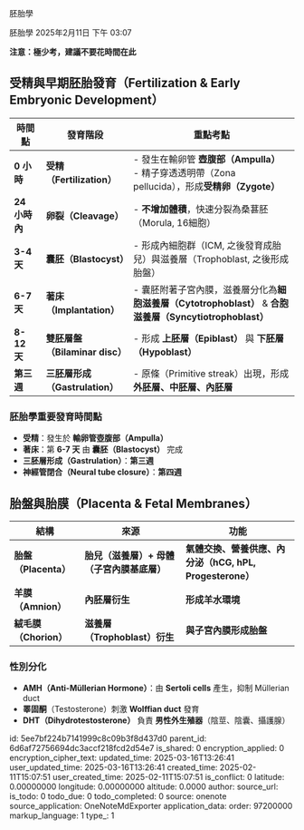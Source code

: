 胚胎學

胚胎學
2025年2月11日
下午 03:07

**注意：極少考，建議不要花時間在此**

## 受精與早期胚胎發育（Fertilization & Early Embryonic Development）
<table>
<colgroup>
<col style="width: 11%" />
<col style="width: 30%" />
<col style="width: 57%" />
</colgroup>
<thead>
<tr class="header">
<th><strong>時間點</strong></th>
<th><strong>發育階段</strong></th>
<th><strong>重點考點</strong></th>
</tr>
</thead>
<tbody>
<tr class="odd">
<td><strong>0 小時</strong></td>
<td><strong>受精（Fertilization）</strong></td>
<td>- 發生在輸卵管 <strong>壺腹部（Ampulla）</strong><br />
- 精子穿透透明帶（Zona pellucida），形成<strong>受精卵（Zygote）</strong></td>
</tr>
<tr class="even">
<td><strong>24 小時內</strong></td>
<td><strong>卵裂（Cleavage）</strong></td>
<td>- <strong>不增加體積</strong>，快速分裂為桑葚胚（Morula, 16細胞）</td>
</tr>
<tr class="odd">
<td><strong>3-4 天</strong></td>
<td><strong>囊胚（Blastocyst）</strong></td>
<td>- 形成內細胞群（ICM, 之後發育成胎兒）與滋養層（Trophoblast, 之後形成胎盤）</td>
</tr>
<tr class="even">
<td><strong>6-7 天</strong></td>
<td><strong>著床（Implantation）</strong></td>
<td>- 囊胚附著子宮內膜，滋養層分化為<strong>細胞滋養層（Cytotrophoblast）</strong> &amp; <strong>合胞滋養層（Syncytiotrophoblast）</strong></td>
</tr>
<tr class="odd">
<td><strong>8-12 天</strong></td>
<td><strong>雙胚層盤（Bilaminar disc）</strong></td>
<td>- 形成 <strong>上胚層（Epiblast）</strong> 與 <strong>下胚層（Hypoblast）</strong></td>
</tr>
<tr class="even">
<td><strong>第三週</strong></td>
<td><strong>三胚層形成（Gastrulation）</strong></td>
<td>- 原條（Primitive streak）出現，形成<strong>外胚層、中胚層、內胚層</strong></td>
</tr>
</tbody>
</table>

### 胚胎學重要發育時間點
- **受精**：發生於 **輸卵管壺腹部（Ampulla）**
- **著床**：第 **6-7 天** 由 **囊胚（Blastocyst）** 完成
- **三胚層形成（Gastrulation）**：**第三週**
- **神經管閉合（Neural tube closure）**：**第四週**

## 胎盤與胎膜（Placenta & Fetal Membranes）
| **結構** | **來源** | **功能** |
|----|----|----|
| **胎盤（Placenta）** | **胎兒（滋養層）+ 母體（子宮內膜基底層）** | **氣體交換、營養供應、內分泌（hCG, hPL, Progesterone）** |
| **羊膜（Amnion）** | **內胚層衍生** | **形成羊水環境** |
| **絨毛膜（Chorion）** | **滋養層（Trophoblast）衍生** | **與子宮內膜形成胎盤** |

### 性別分化
- **AMH（Anti-Müllerian Hormone）**：由 **Sertoli cells** 產生，抑制 Müllerian duct
- **睪固酮**（Testosterone）刺激 **Wolffian duct** 發育
- **DHT（Dihydrotestosterone）** 負責 **男性外生殖器**（陰莖、陰囊、攝護腺）



id: 5ee7bf224b7141999c8c09b3f8d437d0
parent_id: 6d6af72756694dc3accf218fcd2d54e7
is_shared: 0
encryption_applied: 0
encryption_cipher_text: 
updated_time: 2025-03-16T13:26:41
user_updated_time: 2025-03-16T13:26:41
created_time: 2025-02-11T15:07:51
user_created_time: 2025-02-11T15:07:51
is_conflict: 0
latitude: 0.00000000
longitude: 0.00000000
altitude: 0.0000
author: 
source_url: 
is_todo: 0
todo_due: 0
todo_completed: 0
source: onenote
source_application: OneNoteMdExporter
application_data: 
order: 97200000
markup_language: 1
type_: 1